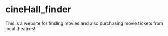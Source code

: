 # cineHall_finder
 This is a website for finding movies and also purchasing movie tickets from local theatres!

